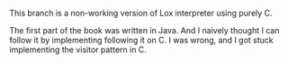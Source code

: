 
This branch is a non-working version of Lox interpreter using
purely C.

The first part of the book was written in Java. And I naively
thought I can follow it by implementing following it on C. I was wrong,
and I got stuck implementing the visitor pattern in C.

